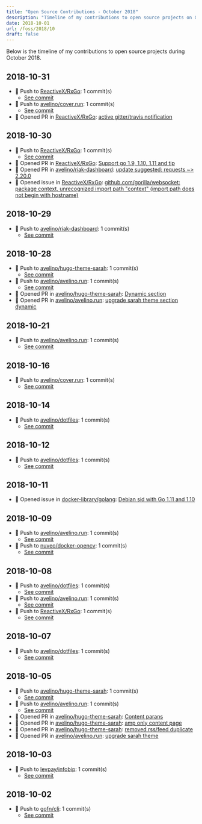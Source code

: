 ```yaml
---
title: "Open Source Contributions - October 2018"
description: "Timeline of my contributions to open source projects on GitHub during October 2018."
date: 2018-10-01
url: /foss/2018/10
draft: false
---
```


Below is the timeline of my contributions to open source projects during October 2018.

## 2018-10-31

- 🔨 Push to [ReactiveX/RxGo](https://github.com/ReactiveX/RxGo): 1 commit(s)
  - [See commit](https://github.com/ReactiveX/RxGo/commits/main/?author=avelino&since=2018-10-31&until=2018-10-31)
- 🔨 Push to [avelino/cover.run](https://github.com/avelino/cover.run): 1 commit(s)
  - [See commit](https://github.com/avelino/cover.run/commits/main/?author=avelino&since=2018-10-31&until=2018-10-31)
- 🔀 Opened PR in [ReactiveX/RxGo](https://github.com/ReactiveX/RxGo): [active gitter/travis notification](https://github.com/ReactiveX/RxGo/pull/70)

## 2018-10-30

- 🔨 Push to [ReactiveX/RxGo](https://github.com/ReactiveX/RxGo): 1 commit(s)
  - [See commit](https://github.com/ReactiveX/RxGo/commits/main/?author=avelino&since=2018-10-30&until=2018-10-30)
- 🔀 Opened PR in [ReactiveX/RxGo](https://github.com/ReactiveX/RxGo): [Support go 1.9, 1.10, 1.11 and tip](https://github.com/ReactiveX/RxGo/pull/69)
- 🔀 Opened PR in [avelino/riak-dashboard](https://github.com/avelino/riak-dashboard): [update suggested: requests ~> 2.20.0](https://github.com/avelino/riak-dashboard/pull/1)
- 🐛 Opened issue in [ReactiveX/RxGo](https://github.com/ReactiveX/RxGo): [github.com/gorilla/websocket: package context, unrecognized import path "context" (import path does not begin with hostname)](https://github.com/ReactiveX/RxGo/issues/67)

## 2018-10-29

- 🔨 Push to [avelino/riak-dashboard](https://github.com/avelino/riak-dashboard): 1 commit(s)
  - [See commit](https://github.com/avelino/riak-dashboard/commits/main/?author=avelino&since=2018-10-29&until=2018-10-29)

## 2018-10-28

- 🔨 Push to [avelino/hugo-theme-sarah](https://github.com/avelino/hugo-theme-sarah): 1 commit(s)
  - [See commit](https://github.com/avelino/hugo-theme-sarah/commits/main/?author=avelino&since=2018-10-28&until=2018-10-28)
- 🔨 Push to [avelino/avelino.run](https://github.com/avelino/avelino.run): 1 commit(s)
  - [See commit](https://github.com/avelino/avelino.run/commits/main/?author=avelino&since=2018-10-28&until=2018-10-28)
- 🔀 Opened PR in [avelino/hugo-theme-sarah](https://github.com/avelino/hugo-theme-sarah): [Dynamic section](https://github.com/avelino/hugo-theme-sarah/pull/19)
- 🔀 Opened PR in [avelino/avelino.run](https://github.com/avelino/avelino.run): [upgrade sarah theme section dynamic](https://github.com/avelino/avelino.run/pull/4)

## 2018-10-21

- 🔨 Push to [avelino/avelino.run](https://github.com/avelino/avelino.run): 1 commit(s)
  - [See commit](https://github.com/avelino/avelino.run/commits/main/?author=avelino&since=2018-10-21&until=2018-10-21)

## 2018-10-16

- 🔨 Push to [avelino/cover.run](https://github.com/avelino/cover.run): 1 commit(s)
  - [See commit](https://github.com/avelino/cover.run/commits/main/?author=avelino&since=2018-10-16&until=2018-10-16)

## 2018-10-14

- 🔨 Push to [avelino/dotfiles](https://github.com/avelino/dotfiles): 1 commit(s)
  - [See commit](https://github.com/avelino/dotfiles/commits/main/?author=avelino&since=2018-10-14&until=2018-10-14)

## 2018-10-12

- 🔨 Push to [avelino/dotfiles](https://github.com/avelino/dotfiles): 1 commit(s)
  - [See commit](https://github.com/avelino/dotfiles/commits/main/?author=avelino&since=2018-10-12&until=2018-10-12)

## 2018-10-11

- 🐛 Opened issue in [docker-library/golang](https://github.com/docker-library/golang): [Debian sid with Go 1.11 and 1.10](https://github.com/docker-library/golang/issues/244)

## 2018-10-09

- 🔨 Push to [avelino/avelino.run](https://github.com/avelino/avelino.run): 1 commit(s)
  - [See commit](https://github.com/avelino/avelino.run/commits/main/?author=avelino&since=2018-10-09&until=2018-10-09)
- 🔨 Push to [nuveo/docker-opencv](https://github.com/nuveo/docker-opencv): 1 commit(s)
  - [See commit](https://github.com/nuveo/docker-opencv/commits/main/?author=avelino&since=2018-10-09&until=2018-10-09)

## 2018-10-08

- 🔨 Push to [avelino/dotfiles](https://github.com/avelino/dotfiles): 1 commit(s)
  - [See commit](https://github.com/avelino/dotfiles/commits/main/?author=avelino&since=2018-10-08&until=2018-10-08)
- 🔨 Push to [avelino/avelino.run](https://github.com/avelino/avelino.run): 1 commit(s)
  - [See commit](https://github.com/avelino/avelino.run/commits/main/?author=avelino&since=2018-10-08&until=2018-10-08)
- 🔨 Push to [ReactiveX/RxGo](https://github.com/ReactiveX/RxGo): 1 commit(s)
  - [See commit](https://github.com/ReactiveX/RxGo/commits/main/?author=avelino&since=2018-10-08&until=2018-10-08)

## 2018-10-07

- 🔨 Push to [avelino/dotfiles](https://github.com/avelino/dotfiles): 1 commit(s)
  - [See commit](https://github.com/avelino/dotfiles/commits/main/?author=avelino&since=2018-10-07&until=2018-10-07)

## 2018-10-05

- 🔨 Push to [avelino/hugo-theme-sarah](https://github.com/avelino/hugo-theme-sarah): 1 commit(s)
  - [See commit](https://github.com/avelino/hugo-theme-sarah/commits/main/?author=avelino&since=2018-10-05&until=2018-10-05)
- 🔨 Push to [avelino/avelino.run](https://github.com/avelino/avelino.run): 1 commit(s)
  - [See commit](https://github.com/avelino/avelino.run/commits/main/?author=avelino&since=2018-10-05&until=2018-10-05)
- 🔀 Opened PR in [avelino/hugo-theme-sarah](https://github.com/avelino/hugo-theme-sarah): [Content parans](https://github.com/avelino/hugo-theme-sarah/pull/18)
- 🔀 Opened PR in [avelino/hugo-theme-sarah](https://github.com/avelino/hugo-theme-sarah): [amp only content page](https://github.com/avelino/hugo-theme-sarah/pull/17)
- 🔀 Opened PR in [avelino/hugo-theme-sarah](https://github.com/avelino/hugo-theme-sarah): [removed rss/feed duplicate](https://github.com/avelino/hugo-theme-sarah/pull/16)
- 🔀 Opened PR in [avelino/avelino.run](https://github.com/avelino/avelino.run): [upgrade sarah theme](https://github.com/avelino/avelino.run/pull/3)

## 2018-10-03

- 🔨 Push to [levpay/infobip](https://github.com/levpay/infobip): 1 commit(s)
  - [See commit](https://github.com/levpay/infobip/commits/main/?author=avelino&since=2018-10-03&until=2018-10-03)

## 2018-10-02

- 🔨 Push to [gofn/cli](https://github.com/gofn/cli): 1 commit(s)
  - [See commit](https://github.com/gofn/cli/commits/main/?author=avelino&since=2018-10-02&until=2018-10-02)

